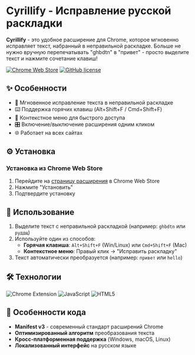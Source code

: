 # Cyrillify - Исправление русской раскладки

**Cyrillify** - это удобное расширение для Chrome, которое мгновенно исправляет текст, набранный в неправильной раскладке. Больше не нужно вручную перепечатывать "ghbdtn" в "привет" - просто выделите текст и нажмите сочетание клавиш!

[![Chrome Web Store](https://img.shields.io/chrome-web-store/v/your-extension-id?color=blue&label=Chrome%20Web%20Store)](https://chrome.google.com/webstore/detail/cyrillify/your-extension-id)
[![GitHub license](https://img.shields.io/github/license/yourusername/cyrillify)](https://github.com/yourusername/cyrillify/blob/main/LICENSE)

## ✨ Особенности

- 🔄 Мгновенное исправление текста в неправильной раскладке
- ⌨️ Поддержка горячих клавиш (Alt+Shift+F / Cmd+Shift+F)
- 📌 Контекстное меню для быстрого доступа
- 🎛️ Включение/выключение расширения одним кликом
- 🌐 Работает на всех сайтах

## ⚙️ Установка

### Установка из Chrome Web Store
1. Перейдите на [страницу расширения](https://chrome.google.com/webstore/detail/cyrillify/your-extension-id) в Chrome Web Store
2. Нажмите "Установить"
3. Подтвердите установку

## 🚀 Использование

1. Выделите текст с неправильной раскладкой (например: `ghbdtn` или `руддщ`)
2. Используйте один из способов:
   - **Горячая клавиша**: `Alt+Shift+F` (Win/Linux) или `Cmd+Shift+F` (Mac)
   - **Контекстное меню**: Правый клик → "Исправить раскладку"
3. Текст автоматически преобразуется (например: `привет` или `hello`)

## 🛠️ Технологии

![Chrome Extension](https://img.shields.io/badge/Chrome_Extension-4285F4?style=for-the-badge&logo=GoogleChrome&logoColor=white)
![JavaScript](https://img.shields.io/badge/JavaScript-F7DF1E?style=for-the-badge&logo=javascript&logoColor=black)
![HTML5](https://img.shields.io/badge/HTML5-E34F26?style=for-the-badge&logo=html5&logoColor=white)

## 🌟 Особенности кода

- **Manifest v3** - современный стандарт расширений Chrome
- **Оптимизированный алгоритм** преобразования текста
- **Кросс-платформенная поддержка** (Windows, macOS, Linux)
- **Локализованный интерфейс** на русском языке
